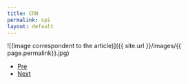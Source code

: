 ```yaml
---
title: СПИ
permalink: spi
layout: default
---
```



![(Image correspondent to the article)]({{ site.url }}/images/{{ page.permalink}}.jpg)


+ [Pre](xxxx)
+ [Next](xxxx)
